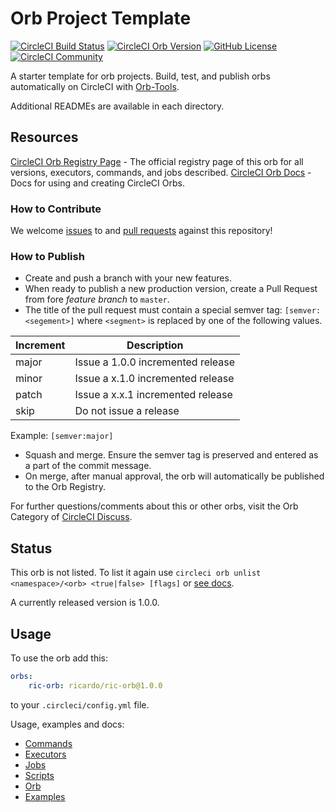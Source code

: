 # Orb Project Template

[![CircleCI Build Status](https://circleci.com/gh/ricardo-ch/ricardo-orbs.svg?style=shield "CircleCI Build Status")](https://circleci.com/gh/ricardo-ch/ricardo-orbs) [![CircleCI Orb Version](https://img.shields.io/badge/endpoint.svg?url=https://badges.circleci.io/orb/ricardo/ric-orb)](https://circleci.com/orbs/registry/orb/ricardo/ric-orb) [![GitHub License](https://img.shields.io/badge/license-MIT-lightgrey.svg)](https://raw.githubusercontent.com/ricardo-ch/ricardo-orbs/master/LICENSE) [![CircleCI Community](https://img.shields.io/badge/community-CircleCI%20Discuss-343434.svg)](https://discuss.circleci.com/c/ecosystem/orbs)



A starter template for orb projects. Build, test, and publish orbs automatically on CircleCI with [Orb-Tools](https://circleci.com/orbs/registry/orb/circleci/orb-tools).

Additional READMEs are available in each directory.


## Resources

[CircleCI Orb Registry Page](https://circleci.com/orbs/registry/orb/ricardo/ricardo-orbs) - The official registry page of this orb for all versions, executors, commands, and jobs described.
[CircleCI Orb Docs](https://circleci.com/docs/2.0/orb-intro/#section=configuration) - Docs for using and creating CircleCI Orbs.

### How to Contribute

We welcome [issues](https://github.com/ricardo-ch/ricardo-orbs/issues) to and [pull requests](https://github.com/ricardo-ch/ricardo-orbs/pulls) against this repository!

### How to Publish
* Create and push a branch with your new features.
* When ready to publish a new production version, create a Pull Request from fore _feature branch_ to `master`.
* The title of the pull request must contain a special semver tag: `[semver:<segement>]` where `<segment>` is replaced by one of the following values.

| Increment | Description|
| ----------| -----------|
| major     | Issue a 1.0.0 incremented release|
| minor     | Issue a x.1.0 incremented release|
| patch     | Issue a x.x.1 incremented release|
| skip      | Do not issue a release|

Example: `[semver:major]`

* Squash and merge. Ensure the semver tag is preserved and entered as a part of the commit message.
* On merge, after manual approval, the orb will automatically be published to the Orb Registry.


For further questions/comments about this or other orbs, visit the Orb Category of [CircleCI Discuss](https://discuss.circleci.com/c/orbs).

## Status

This orb is not listed. To list it again use `circleci orb unlist <namespace>/<orb> <true|false> [flags]` or [see docs](https://circleci-public.github.io/circleci-cli/circleci_orb_unlist.html).

A currently released version is 1.0.0.

## Usage

To use the orb add this:
```yaml
orbs:
    ric-orb: ricardo/ric-orb@1.0.0
```

to your `.circleci/config.yml` file.

Usage, examples and docs:

* [Commands](src/commands/README.md)
* [Executors](src/executors/README.md)
* [Jobs](src/jobs/README.md)
* [Scripts](src/scripts/README.md)
* [Orb](src/README.md)
* [Examples](src/examples/README.md)